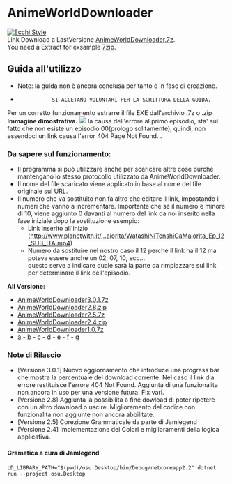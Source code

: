 # AnimeWorldDownloader
[![Ecchi Style](https://discordapp.com/api/guilds/188630481301012481/widget.png?style=shield)](https://discord.gg/K9NHNrx)
 <br>
Link Download a LastVersione [AnimeWorldDownloader.7z](https://puu.sh/D5L7d/2efe8766b0.7z). <br>
You need a Extract for exsample [7zip](https://www.7-zip.org/).

## Guida all'utilizzo
 - Note: la guida non è ancora conclusa per tanto è in fase di creazione. <br>
 -                SI ACCETANO VOLONTARI PER LA SCRITTURA DELLA GUIDA.
Per un corretto funzionamento estrarre il file EXE dall'archivio .7z o .zip <br>
**Immagine dimostrativa.**
![](https://puu.sh/D5M6I/a1083533c4.png)
la causa dell'errore al primo episodio, sta' sul fatto che non esiste un episodio 00(prologo solitamente), quindi, non essendoci un link causa l'error 404 Page Not Found. . <br>

### Da sapere sul funzionamento:
- Il programma sì può utilizzare anche per scaricare altre cose purché mantengano lo stesso protocollo utilizzato da AnimeWorldDownloader. 
- Il nome del file scaricato viene applicato in base al nome del file originale sul URL.
- Il numero che va sostituito non fa altro che editare il link, impostando i numeri che vanno a incrementare. Importante che sé il numero è minore di 10, viene aggiunto 0 davanti al numero del link da noi inserito nella fase iniziale dopo la sostituzione esempio:
  - Link inserito all'inizio (http://www.planetwith.it/...aiorita/WatashiNiTenshiGaMaiorita_Ep_12_SUB_ITA.mp4) 
  - Numero da sostituire nel nostro caso il 12 perché il link ha il 12 ma poteva essere anche un 02, 07, 10, ecc...  <br>
  questo serve a indicare quale sarà la parte da rimpiazzare sul link per determinare il link dell'episodio.

**All Versione:**
- [AnimeWorldDownloader3.0.1.7z](https://puu.sh/D5L7d/2efe8766b0.7z)
- [AnimeWorldDownloader2.8.zip](https://puu.sh/D3sxu/23bab32ff5.zip)
- [AnimeWorldDownloader2.5.7z](https://puu.sh/D2tGW/ccb612501c.7z)
- [AnimeWorldDownloader2.4.zip](https://puu.sh/D2s9g/4539aaccd2.zip)
- [AnimeWorldDownloader1.0.7z](https://puu.sh/D1VgY/c9003a87f0.7z)
- [a](#a) - [b](#b) - [c](#b) - [d](#d) - [e](#e) - [f](#f) - [g](#g)

### Note di Rilascio
 - [Versione 3.0.1]
    Nuovo aggiornamento che introduce una progress bar che mostra la percentuale del download corrente.
    Nel caso il link dia errore restituisce l'errore 404 Not Found.
    Aggiunta di una funzionalita non ancora in uso per una versione futura.
    Fix vari.
 - [Versione 2.8]
    Aggiunta la possibilita a fine dowload di poter ripetere con un altro download o uscire. 
    Miglioramento del codice con funzionalita non aggiunte non ancora abbilitate.
 - [Versione 2.5]
    Corezione Grammaticale da parte di Jamlegend
 - [Versione 2.4]
    Implementazione dei Colori e miglioramenti della logica applicativa.
    <br>
    
#### Gramatica a cura di Jamlegend 

```shell
LD_LIBRARY_PATH="$(pwd)/osu.Desktop/bin/Debug/netcoreapp2.2" dotnet run --project osu.Desktop
```
